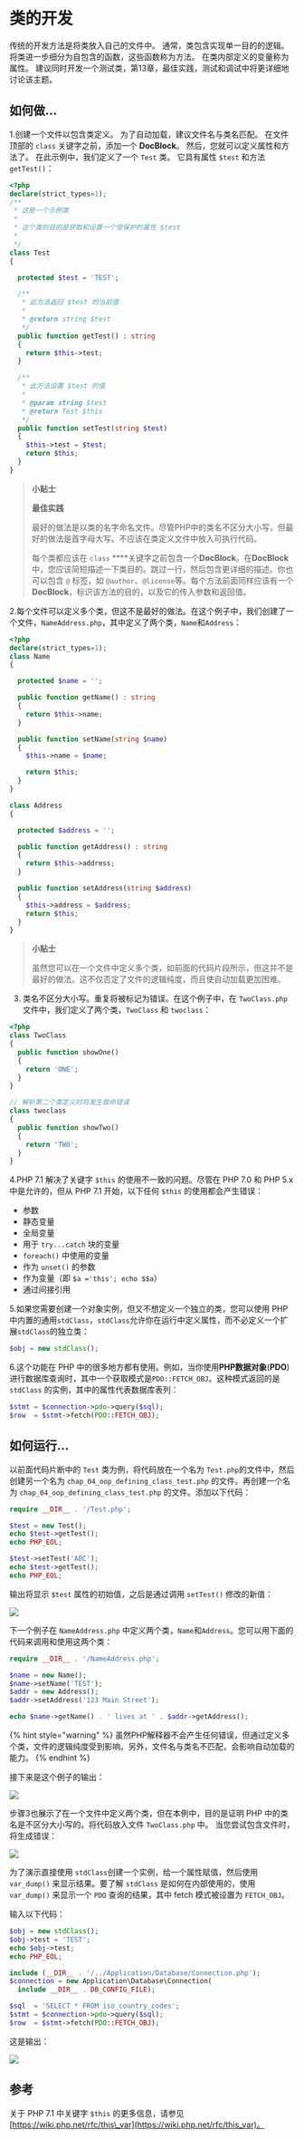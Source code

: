 # 类的开发

传统的开发方法是将类放入自己的文件中。 通常，类包含实现单一目的的逻辑。 将类进一步细分为自包含的函数，这些函数称为方法。 在类内部定义的变量称为属性。 建议同时开发一个测试类，第13章，最佳实践，测试和调试中将更详细地讨论该主题。

## 如何做...

1.创建一个文件以包含类定义。 为了自动加载，建议文件名与类名匹配。 在文件顶部的 `class` 关键字之前，添加一个 **DocBlock**。 然后，您就可以定义属性和方法了。 在此示例中，我们定义了一个 `Test` 类。 它具有属性 `$test` 和方法 `getTest()`：

```php
<?php
declare(strict_types=1);
/**
 * 这是一个示例类
 *
 * 这个类的目的是获取和设置一个受保护的属性 $test
 *
 */
class Test
{

  protected $test = 'TEST';

  /**
   * 此方法返回 $test 的当前值
   *
   * @return string $test
   */
  public function getTest() : string
  {
    return $this->test;
  }

  /**
   * 此方法设置 $test 的值
   *
   * @param string $test
   * @return Test $this
   */
  public function setTest(string $test)
  {
    $this->test = $test;
    return $this;
  }
}
```

> **小贴士**
>
> **最佳实践**
>
> 最好的做法是以类的名字命名文件。尽管PHP中的类名不区分大小写，但最好的做法是首字母大写。不应该在类定义文件中放入可执行代码。
>
> 每个类都应该在 `class` ****关键字之前包含一个**DocBlock**。在**DocBlock**中，您应该简短描述一下类目的。跳过一行，然后包含更详细的描述。你也可以包含 `@` 标签，如 `@author`、`@license`等。每个方法前面同样应该有一个**DocBlock**，标识该方法的目的，以及它的传入参数和返回值。

2.每个文件可以定义多个类，但这不是最好的做法。在这个例子中，我们创建了一个文件，`NameAddress.php`，其中定义了两个类，`Name`和`Address`：

```php
<?php
declare(strict_types=1);
class Name
{

  protected $name = '';

  public function getName() : string
  {
    return $this->name;
  }

  public function setName(string $name)
  {
    $this->name = $name;

    return $this;
  }
}

class Address
{

  protected $address = '';

  public function getAddress() : string
  {
    return $this->address;
  }

  public function setAddress(string $address)
  {
    $this->address = $address;
    return $this;
  }
}
```

> **小贴士**
>
> 虽然您可以在一个文件中定义多个类，如前面的代码片段所示，但这并不是最好的做法。这不仅否定了文件的逻辑纯度，而且使自动加载更加困难。

3. 类名不区分大小写。重复将被标记为错误。在这个例子中，在 `TwoClass.php` 文件中，我们定义了两个类，`TwoClass` 和 `twoclass`：

```php
<?php
class TwoClass
{
  public function showOne()
  {
    return 'ONE';
  }
}

// 解析第二个类定义时将发生致命错误
class twoclass
{
  public function showTwo()
  {
    return 'TWO';
  }
}
```

4.PHP 7.1 解决了关键字 `$this` 的使用不一致的问题。尽管在 PHP 7.0 和 PHP 5.x 中是允许的，但从 PHP 7.1 开始，以下任何 `$this` 的使用都会产生错误：

* 参数 
* 静态变量 
* 全局变量 
* 用于 `try...catch` 块的变量 
* `foreach()` 中使用的变量 
* 作为 `unset()` 的参数
* 作为变量（即 `$a ='this'; echo $$a`）
* 通过间接引用

5.如果您需要创建一个对象实例，但又不想定义一个独立的类，您可以使用 PHP 中内置的通用`stdClass`，`stdClass`允许你在运行中定义属性，而不必定义一个扩展`stdClass`的独立类：

```php
$obj = new stdClass();
```

6.这个功能在 PHP 中的很多地方都有使用。例如，当你使用**PHP数据对象**\(**PDO**\)进行数据库查询时，其中一个获取模式是`PDO::FETCH_OBJ`。这种模式返回的是 `stdClass` 的实例，其中的属性代表数据库表列：

```php
$stmt = $connection->pdo->query($sql);
$row  = $stmt->fetch(PDO::FETCH_OBJ);
```

## 如何运行...

以前面代码片断中的 `Test` 类为例，将代码放在一个名为 `Test.php`的文件中，然后创建另一个名为 `chap_04_oop_defining_class_test.php` 的文件。再创建一个名为 `chap_04_oop_defining_class_test.php` 的文件。添加以下代码：

```php
require __DIR__ . '/Test.php';

$test = new Test();
echo $test->getTest();
echo PHP_EOL;

$test->setTest('ABC');
echo $test->getTest();
echo PHP_EOL;
```

输出将显示 `$test` 属性的初始值，之后是通过调用 `setTest()` 修改的新值：

![](../../.gitbook/assets/image%20%2839%29.png)

下一个例子在 `NameAddress.php` 中定义两个类，`Name`和`Address`。您可以用下面的代码来调用和使用这两个类：

```php
require __DIR__ . '/NameAddress.php';

$name = new Name();
$name->setName('TEST');
$addr = new Address();
$addr->setAddress('123 Main Street');

echo $name->getName() . ' lives at ' . $addr->getAddress();

```

{% hint style="warning" %}
虽然PHP解释器不会产生任何错误，但通过定义多个类，文件的逻辑纯度受到影响。另外，文件名与类名不匹配，会影响自动加载的能力。
{% endhint %}

接下来是这个例子的输出：

![](../../.gitbook/assets/image%20%2848%29.png)

步骤3也展示了在一个文件中定义两个类，但在本例中，目的是证明 PHP 中的类名是不区分大小写的。将代码放入文件 `TwoClass.php` 中。 当您尝试包含文件时，将生成错误：

![](../../.gitbook/assets/image%20%2845%29.png)

为了演示直接使用 `stdClass`创建一个实例，给一个属性赋值，然后使用 `var_dump()` 来显示结果。要了解 `stdClass` 是如何在内部使用的，使用 `var_dump()` 来显示一个 `PDO` 查询的结果，其中 fetch 模式被设置为 `FETCH_OBJ`。

输入以下代码：

```php
$obj = new stdClass();
$obj->test = 'TEST';
echo $obj->test;
echo PHP_EOL;

include (__DIR__ . '/../Application/Database/Connection.php');
$connection = new Application\Database\Connection(
  include __DIR__ . DB_CONFIG_FILE);

$sql  = 'SELECT * FROM iso_country_codes';
$stmt = $connection->pdo->query($sql);
$row  = $stmt->fetch(PDO::FETCH_OBJ);
```

这是输出：

![](../../.gitbook/assets/image%20%2847%29.png)

## 参考

关于 PHP 7.1 中关键字 `$this` 的更多信息，请参见 [https://wiki.php.net/rfc/this\_var](https://wiki.php.net/rfc/this_var)。



